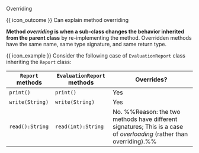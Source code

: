 <span id="title">Overriding</span>

<span id="prereqs"><panel src="../what/unit-inElsewhere-asFlat.md" boilerplate header="%%{{ icon_prereq }} OOP → Inheritance → What%%" popup-url="{{ baseUrl }}/oop/inheritance/what" /></span>

<span id="outcomes">{{ icon_outcome }} Can explain method overriding</span>

<div id="body">

**Method _overriding_ is when a sub-class changes the behavior inherited from the parent class** by re-implementing the method. Overridden methods have the same name, same type signature, and same return type.

<tip-box>

{{ icon_example }} Consider the following case of `EvaluationReport` class inheriting the `Report` class:

`Report` methods | `EvaluationReport` methods | Overrides?
-----------------|----------------------------|-----------
`print()`        |`print()`                   | Yes
`write(String)`  |`write(String)`             | Yes
`read():String`  |`read(int):String`          | No. %%Reason: the two methods have different signatures; This is a case of <trigger trigger="click" for="modal:overriding-overloading"> _overloading_ </trigger> (rather than overriding).%%

<modal title="**Overloading**" id="modal:overriding-overloading">
  <include src="../overloading/unit-inElsewhere-asFlat.md" boilerplate/>
</modal>

</tip-box>


</div>

<div id="extras">
  <include src="exercises.mbdf" />
</div>